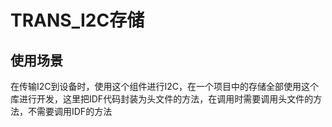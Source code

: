 # TRANS_I2C存储

## 使用场景
在传输I2C到设备时，使用这个组件进行I2C，在一个项目中的存储全部使用这个库进行开发，这里把IDF代码封装为头文件的方法，在调用时需要调用头文件的方法，不需要调用IDF的方法

